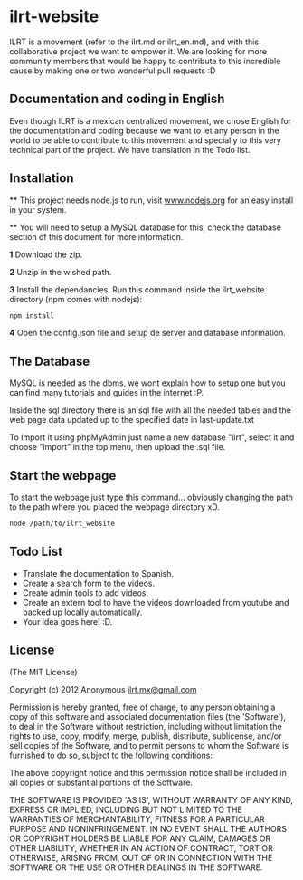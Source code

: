 ilrt-website
============

ILRT is a movement (refer to the ilrt.md or ilrt_en.md), and with this collaborative project we want to empower it. We are looking for more community members that would be happy to contribute to this incredible cause by making one or two wonderful pull requests :D

Documentation and coding in English
-----------------------------------

Even though ILRT is a mexican centralized movement, we chose English for the documentation and coding because we want to let any person in the world to be able to contribute to this movement and specially to this very technical part of the project. We have translation in the Todo list.

Installation
------------

** This project needs node.js to run, visit www.nodejs.org for an easy install in your system.

** You will need to setup a MySQL database for this, check the database section of this document for more information.

**1** Download the zip.

**2** Unzip in the wished path.

**3** Install the dependancies. Run this command inside the ilrt_website directory (npm comes with nodejs):

```bash
npm install
```

**4** Open the config.json file and setup de server and database information.

The Database
------------

MySQL is needed as the dbms, we wont explain how to setup one but you can find many tutorials and guides in the internet :P.

Inside the sql directory there is an sql file with all the needed tables and the web page data updated up to the specified date in last-update.txt

To Import it using phpMyAdmin just name a new database "ilrt", select it and choose "import" in the top menu, then upload the .sql file.

Start the webpage
-----------------

To start the webpage just type this command… obviously changing the path to the path where you placed the webpage directory xD.

```bash
node /path/to/ilrt_website
```

Todo List
---------

* Translate the documentation to Spanish.
* Create a search form to the videos.
* Create admin tools to add videos.
* Create an extern tool to have the videos downloaded from youtube and backed up locally automatically.
* Your idea goes here! :D.

License
-------

(The MIT License)

Copyright (c) 2012 Anonymous <ilrt.mx@gmail.com>

Permission is hereby granted, free of charge, to any person obtaining
a copy of this software and associated documentation files (the
'Software'), to deal in the Software without restriction, including
without limitation the rights to use, copy, modify, merge, publish,
distribute, sublicense, and/or sell copies of the Software, and to
permit persons to whom the Software is furnished to do so, subject to
the following conditions:

The above copyright notice and this permission notice shall be
included in all copies or substantial portions of the Software.

THE SOFTWARE IS PROVIDED 'AS IS', WITHOUT WARRANTY OF ANY KIND,
EXPRESS OR IMPLIED, INCLUDING BUT NOT LIMITED TO THE WARRANTIES OF
MERCHANTABILITY, FITNESS FOR A PARTICULAR PURPOSE AND NONINFRINGEMENT.
IN NO EVENT SHALL THE AUTHORS OR COPYRIGHT HOLDERS BE LIABLE FOR ANY
CLAIM, DAMAGES OR OTHER LIABILITY, WHETHER IN AN ACTION OF CONTRACT,
TORT OR OTHERWISE, ARISING FROM, OUT OF OR IN CONNECTION WITH THE
SOFTWARE OR THE USE OR OTHER DEALINGS IN THE SOFTWARE.
